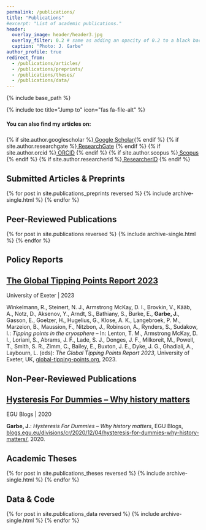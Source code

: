 ```yaml
---
permalink: /publications/
title: "Publications"
#excerpt: "List of academic publications."
header:
  overlay_image: header/header3.jpg
  overlay_filter: 0.2 # same as adding an opacity of 0.2 to a black background
  caption: "Photo: J. Garbe"
author_profile: true
redirect_from: 
  - /publications/articles/
  - /publications/preprints/
  - /publications/theses/
  - /publications/data/
---
```


{% include base_path %}

{% include toc title="Jump to" icon="fas fa-file-alt" %}

<div class="notice--info social-icons">
  <h4 class="no_toc" style="padding-bottom: 6px;">You can also find my articles on:</h4>
  {% if site.author.googlescholar %}<a href="https://scholar.google.com/citations?user={{ site.author.googlescholar }}" class="btn btn--inverse"><i class="fas fa-graduation-cap"></i> Google Scholar</a>{% endif %}
  {% if site.author.researchgate %}<a href="https://www.researchgate.net/profile/{{ site.author.researchgate }}" class="btn btn--inverse"><i class="ai ai-researchgate-square" aria-hidden="true"></i> ResearchGate</a> {% endif %}
  {% if site.author.orcid %}<a href="https://orcid.org/{{ site.author.orcid }}" class="btn btn--inverse"><i class="ai ai-orcid"></i> ORCID</a> {% endif %}
  {% if site.author.scopus %}<a href="https://www.scopus.com/authid/detail.uri?authorId={{ site.author.scopus }}" class="btn btn--inverse"><i class="ai ai-scopus"></i> Scopus</a> {% endif %}
  {% if site.author.researcherid %}<a href="{{ site.author.researcherid.url }}" class="btn btn--inverse"><i class="ai ai-clarivate"></i> ResearcherID</a> {% endif %}
</div>

## Submitted Articles & Preprints
{% for post in site.publications_preprints reversed %}
  {% include archive-single.html %}
{% endfor %}

## Peer-Reviewed Publications
{% for post in site.publications reversed %}
  {% include archive-single.html %}
{% endfor %}

## Policy Reports
<div class="list__item">
<h2 class="archive__item-title" itemprop="headline"><a href="https://global-tipping-points.org" title="https://global-tipping-points.org" target="_blank">The Global Tipping Points Report 2023</a></h2>
<p class="page__meta"><i class="fa fa-book-open" aria-hidden="true"></i> University of Exeter | 2023</p>
Winkelmann, R., Steinert, N. J., Armstrong McKay, D. I., Brovkin, V., Kääb, A., Notz, D., Aksenov, Y., Arndt, S., Bathiany, S., Burke, E., <b>Garbe, J.</b>, Gasson, E., Goelzer, H., Hugelius, G., Klose, A. K., Langebroek, P. M., Marzeion, B., Maussion, F., Nitzbon, J., Robinson, A., Rynders, S., Sudakow, I.: <i>Tipping points in the cryosphere</i> – In: Lenton, T. M., Armstrong McKay, D. I., Loriani, S., Abrams, J. F., Lade, S. J., Donges, J. F., Milkoreit, M., Powell, T., Smith, S. R., Zimm, C., Bailey, E., Buxton, J. E., Dyke, J. G., Ghadiali, A., Laybourn, L. (eds): <i>The Global Tipping Points Report 2023</i>, University of Exeter, UK, <a href="https://global-tipping-points.org" title="https://global-tipping-points.org" target="_blank">global-tipping-points.org</a>, 2023.
</div>

## Non-Peer-Reviewed Publications
<div class="list__item">
<h2 class="archive__item-title" itemprop="headline"><a href="https://blogs.egu.eu/divisions/cr/2020/12/04/hysteresis-for-dummies-why-history-matters/" title="https://blogs.egu.eu/divisions/cr/2020/12/04/hysteresis-for-dummies-why-history-matters/" target="_blank">Hysteresis For Dummies – Why history matters</a></h2>
<p class="page__meta"><i class="fa fa-book-open" aria-hidden="true"></i> EGU Blogs | 2020</p>
<b>Garbe, J.</b>: <i>Hysteresis For Dummies – Why history matters</i>, EGU Blogs, <a href="https://blogs.egu.eu/divisions/cr/2020/12/04/hysteresis-for-dummies-why-history-matters/" title="https://blogs.egu.eu/divisions/cr/2020/12/04/hysteresis-for-dummies-why-history-matters/" target="_blank">blogs.egu.eu/divisions/cr/2020/12/04/hysteresis-for-dummies-why-history-matters/</a>, 2020.
</div>

## Academic Theses
{% for post in site.publications_theses reversed %}
  {% include archive-single.html %}
{% endfor %}

## Data & Code
{% for post in site.publications_data reversed %}
  {% include archive-single.html %}
{% endfor %}